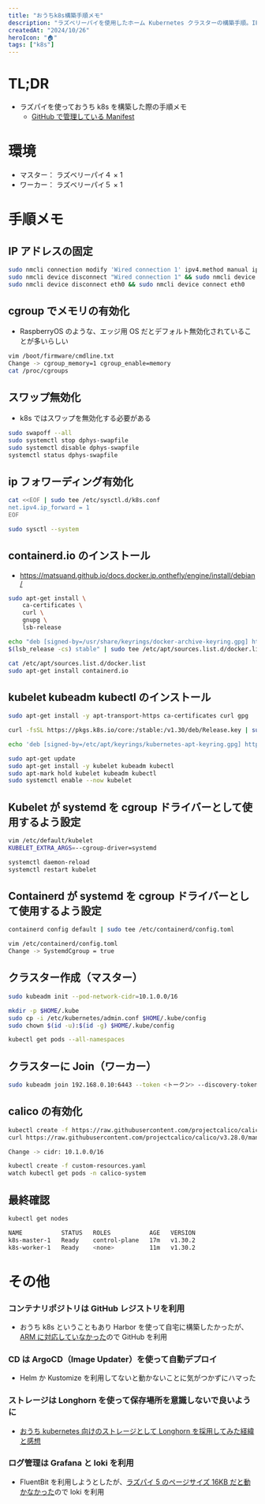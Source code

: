 ```yaml
---
title: "おうちk8s構築手順メモ"
description: "ラズベリーパイを使用したホーム Kubernetes クラスターの構築手順。IP固定、cgroup設定、kubeadm によるクラスター構築までの手順を記録。"
createdAt: "2024/10/26"
heroIcon: "🏠"
tags: ["k8s"]
---
```


# TL;DR

- ラズパイを使っておうち k8s を構築した際の手順メモ
  - [GitHub で管理している Manifest](https://github.com/kenta-ja8/home-k8s.git)

# 環境

- マスター： ラズベリーパイ４ × 1
- ワーカー： ラズベリーパイ５ × 1

# 手順メモ

## IP アドレスの固定

```sh
sudo nmcli connection modify 'Wired connection 1' ipv4.method manual ipv4.addresses 192.168.0.10/24 ipv4.gateway 192.168.0.1 ipv4.dns 1.1.1.1
sudo nmcli device disconnect "Wired connection 1" && sudo nmcli device connect "Wired connection 1"
sudo nmcli device disconnect eth0 && sudo nmcli device connect eth0
```

## cgroup でメモリの有効化

- RaspberryOS のような、エッジ用 OS だとデフォルト無効化されていることが多いらしい

```sh
vim /boot/firmware/cmdline.txt
Change -> cgroup_memory=1 cgroup_enable=memory
cat /proc/cgroups
```

## スワップ無効化

- k8s ではスワップを無効化する必要がある

```sh
sudo swapoff --all
sudo systemctl stop dphys-swapfile
sudo systemctl disable dphys-swapfile
systemctl status dphys-swapfile
```

## ip フォワーディング有効化

```sh
cat <<EOF | sudo tee /etc/sysctl.d/k8s.conf
net.ipv4.ip_forward = 1
EOF

sudo sysctl --system
```

## containerd.io のインストール

- https://matsuand.github.io/docs.docker.jp.onthefly/engine/install/debian/

```sh
sudo apt-get install \
    ca-certificates \
    curl \
    gnupg \
    lsb-release

echo "deb [signed-by=/usr/share/keyrings/docker-archive-keyring.gpg] https://download.docker.com/linux/debian \
$(lsb_release -cs) stable" | sudo tee /etc/apt/sources.list.d/docker.list > /dev/null

cat /etc/apt/sources.list.d/docker.list
sudo apt-get install containerd.io
```

## kubelet kubeadm kubectl のインストール

```sh
sudo apt-get install -y apt-transport-https ca-certificates curl gpg

curl -fsSL https://pkgs.k8s.io/core:/stable:/v1.30/deb/Release.key | sudo gpg --dearmor -o /etc/apt/keyrings/kubernetes-apt-keyring.gpg

echo 'deb [signed-by=/etc/apt/keyrings/kubernetes-apt-keyring.gpg] https://pkgs.k8s.io/core:/stable:/v1.30/deb/ /' | sudo tee /etc/apt/sources.list.d/kubernetes.list

sudo apt-get update
sudo apt-get install -y kubelet kubeadm kubectl
sudo apt-mark hold kubelet kubeadm kubectl
sudo systemctl enable --now kubelet
```

## Kubelet が systemd を cgroup ドライバーとして使用するよう設定

```sh
vim /etc/default/kubelet
KUBELET_EXTRA_ARGS=--cgroup-driver=systemd

systemctl daemon-reload
systemctl restart kubelet
```

## Containerd が systemd を cgroup ドライバーとして使用するよう設定

```sh
containerd config default | sudo tee /etc/containerd/config.toml

vim /etc/containerd/config.toml
Change -> SystemdCgroup = true
```

## クラスター作成（マスター）

```sh
sudo kubeadm init --pod-network-cidr=10.1.0.0/16

mkdir -p $HOME/.kube
sudo cp -i /etc/kubernetes/admin.conf $HOME/.kube/config
sudo chown $(id -u):$(id -g) $HOME/.kube/config

kubectl get pods --all-namespaces
```

## クラスターに Join（ワーカー）

```sh
sudo kubeadm join 192.168.0.10:6443 --token <トークン> --discovery-token-ca-cert-hash sha256:<ハッシュ値>
```

## calico の有効化

```sh
kubectl create -f https://raw.githubusercontent.com/projectcalico/calico/v3.28.0/manifests/tigera-operator.yaml
curl https://raw.githubusercontent.com/projectcalico/calico/v3.28.0/manifests/custom-resources.yaml -O

Change -> cidr: 10.1.0.0/16

kubectl create -f custom-resources.yaml
watch kubectl get pods -n calico-system
```

## 最終確認

```sh
kubectl get nodes

NAME           STATUS   ROLES           AGE   VERSION
k8s-master-1   Ready    control-plane   17m   v1.30.2
k8s-worker-1   Ready    <none>          11m   v1.30.2
```

# その他

### コンテナリポジトリは GitHub レジストリを利用

- おうち k8s ということもあり Harbor を使って自宅に構築したかったが、[ARM に対応していなかった](https://github.com/goharbor/harbor-arm/issues/31)ので GitHub を利用

### CD は ArgoCD（Image Updater）を使って自動デプロイ

- Helm か Kustomize を利用してないと動かないことに気がつかずにハマった

### ストレージは Longhorn を使って保存場所を意識しないで良いように

- [おうち kubernetes 向けのストレージとして Longhorn を採用してみた経緯と感想](https://light-of-moe.ddo.jp/~sakura/diary/?p=1575)

### ログ管理は Grafana と loki を利用

- FluentBit を利用しようとしたが、[ラズパイ 5 のページサイズ 16KB だと動かなかった](https://github.com/fluent/fluent-bit/issues/5778)ので loki を利用
